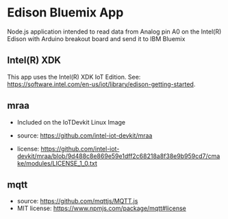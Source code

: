 Edison Bluemix App
============================
Node.js application intended to read data from Analog pin A0 on the Intel(R) Edison with Arduino breakout board and send it to IBM Bluemix

Intel(R) XDK 
-------------------------------------------
This app uses the Intel(R) XDK IoT Edition. 
See: https://software.intel.com/en-us/iot/library/edison-getting-started.

mraa
--------------------------------------------
* Included on the IoTDevkit Linux Image 

* source:  https://github.com/intel-iot-devkit/mraa
* license:  https://github.com/intel-iot-devkit/mraa/blob/9d488c8e869e59e1dff2c68218a8f38e9b959cd7/cmake/modules/LICENSE_1_0.txt

mqtt
--------------------------------------------
* source:  https://github.com/mqttjs/MQTT.js
* MIT license:  https://www.npmjs.com/package/mqtt#license